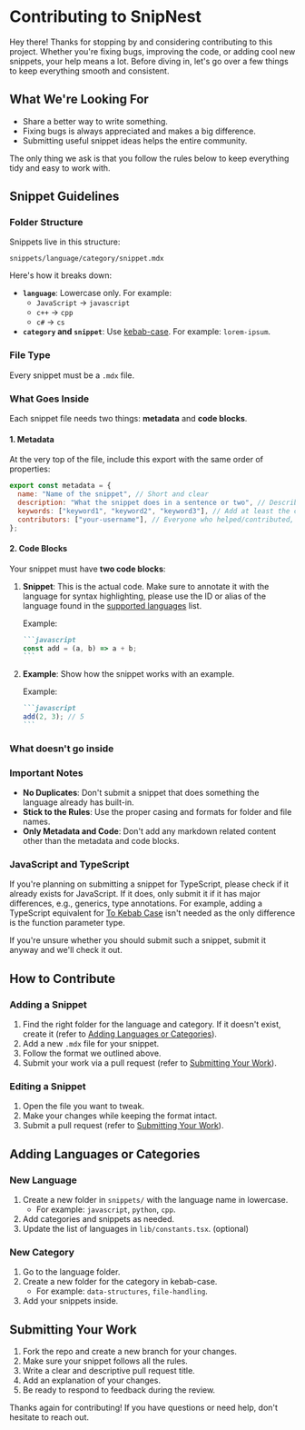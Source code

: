 # Contributing to SnipNest

Hey there! Thanks for stopping by and considering contributing to this project. Whether you're fixing bugs, improving the code, or adding cool new snippets, your help means a lot. Before diving in, let's go over a few things to keep everything smooth and consistent.

## What We're Looking For

- Share a better way to write something.
- Fixing bugs is always appreciated and makes a big difference.
- Submitting useful snippet ideas helps the entire community.

The only thing we ask is that you follow the rules below to keep everything tidy and easy to work with.

## Snippet Guidelines

### Folder Structure

Snippets live in this structure:

```
snippets/language/category/snippet.mdx
```

Here's how it breaks down:

- **`language`**: Lowercase only. For example:
  - `JavaScript` -> `javascript`
  - `c++` → `cpp`
  - `c#` → `cs`
- **`category` and `snippet`**: Use [kebab-case](https://developer.mozilla.org/en-US/docs/Glossary/Kebab_case). For example: `lorem-ipsum`.

### File Type

Every snippet must be a `.mdx` file.

### What Goes Inside

Each snippet file needs two things: **metadata** and **code blocks**.

#### 1. Metadata

At the very top of the file, include this export with the same order of properties:

```javascript
export const metadata = {
  name: "Name of the snippet", // Short and clear
  description: "What the snippet does in a sentence or two", // Describe what the snippet does, clearly and concisely
  keywords: ["keyword1", "keyword2", "keyword3"], // Add at least the category name in the array, please keep it short and clear and use kebab-case, within a reasonable amount
  contributors: ["your-username"], // Everyone who helped/contributed, as GitHub usernames
};
```

#### 2. Code Blocks

Your snippet must have **two code blocks**:

1. **Snippet**: This is the actual code. Make sure to annotate it with the language for syntax highlighting, please use the ID or alias of the language found in the [supported languages](https://shiki.style/languages) list.

   Example:

   ````markdown
   ```javascript
   const add = (a, b) => a + b;
   ```
   ````

2. **Example**: Show how the snippet works with an example.

   Example:

   ````markdown
   ```javascript
   add(2, 3); // 5
   ```
   ````

### What doesn't go inside

### Important Notes

- **No Duplicates**: Don't submit a snippet that does something the language already has built-in.
- **Stick to the Rules**: Use the proper casing and formats for folder and file names.
- **Only Metadata and Code**: Don't add any markdown related content other than the metadata and code blocks.

### JavaScript and TypeScript

If you're planning on submitting a snippet for TypeScript, please check if it already exists for JavaScript. If it does, only submit it if it has major differences, e.g., generics, type annotations. For example, adding a TypeScript equivalent for [To Kebab Case](https://snipnest.dev/javascript/string/to-kebab-case) isn't needed as the only difference is the function parameter type.

If you're unsure whether you should submit such a snippet, submit it anyway and we'll check it out.

## How to Contribute

### Adding a Snippet

1. Find the right folder for the language and category. If it doesn't exist, create it (refer to [Adding Languages or Categories](#adding-languages-or-categories)).
2. Add a new `.mdx` file for your snippet.
3. Follow the format we outlined above.
4. Submit your work via a pull request (refer to [Submitting Your Work](#submitting-your-work)).

### Editing a Snippet

1. Open the file you want to tweak.
2. Make your changes while keeping the format intact.
3. Submit a pull request (refer to [Submitting Your Work](#submitting-your-work)).

## Adding Languages or Categories

### New Language

1. Create a new folder in `snippets/` with the language name in lowercase.
   - For example: `javascript`, `python`, `cpp`.
2. Add categories and snippets as needed.
3. Update the list of languages in `lib/constants.tsx`. (optional)

### New Category

1. Go to the language folder.
2. Create a new folder for the category in kebab-case.
   - For example: `data-structures`, `file-handling`.
3. Add your snippets inside.

## Submitting Your Work

1. Fork the repo and create a new branch for your changes.
2. Make sure your snippet follows all the rules.
3. Write a clear and descriptive pull request title.
4. Add an explanation of your changes.
5. Be ready to respond to feedback during the review.

Thanks again for contributing! If you have questions or need help, don't hesitate to reach out.
